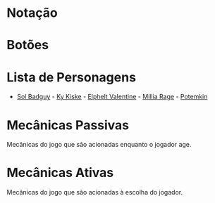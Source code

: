 <!-- TITLE: Guilty Gear Xrd -->
<!-- SUBTITLE: Guilty Gear Xrd é o terceiro título principal da franquia Guilty Gear. Desenvolvido pelo estúdio Arc System Works, o jogo foi bem recebido pelas suas técnicas de animação e renderização em 3D que imitavam aparência de animação 2D de forma nunca vista anteriormente. Guilty Gear Xrd no momento está na versão Rev 2, com uma atualização de balancemaento de jogo prevista para Março de 2018.-->

# Notação


# Botões


# Lista de Personagens
- [Sol Badguy](/jogos/guilty-gear-xrd/personagens/sol-badguy)  - [Ky Kiske](/jogos/guilty-gear-xrd/personagens/ky-kiske)  - [Elphelt Valentine](/jogos/guilty-gear-xrd/personagens/elphelt-valentine)  - [Millia Rage](/jogos/guilty-gear-xrd/personagens/millia-rage)  - [Potemkin](/jogos/guilty-gear-xrd/personagens/potemkin)


# Mecânicas Passivas
Mecânicas do jogo que são acionadas enquanto o jogador age.

# Mecânicas Ativas
Mecânicas do jogo que são acionadas à escolha do jogador.